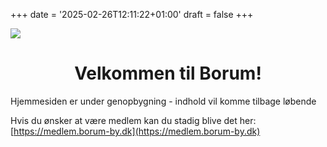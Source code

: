+++
date = '2025-02-26T12:11:22+01:00'
draft = false
+++

![](images/avatar.png " ")

<div style="text-align: center;">
    <h1>Velkommen til Borum!</h1>
</div>

Hjemmesiden er under genopbygning - indhold vil komme tilbage løbende

Hvis du ønsker at være medlem kan du stadig blive det her: [https://medlem.borum-by.dk](https://medlem.borum-by.dk)

